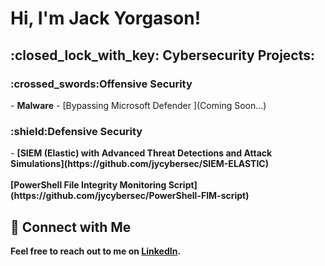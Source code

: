 <h1>Hi, I'm Jack Yorgason! <br/></h1>

<h2>:closed_lock_with_key: Cybersecurity Projects:</h2>

<h3>:crossed_swords:Offensive Security</h3>
- <b>Malware</b>
  - [Bypassing Microsoft Defender ](Coming Soon...)

<h3>:shield:Defensive Security</h3>
- <b>[SIEM (Elastic) with Advanced Threat Detections and Attack Simulations](https://github.com/jycybersec/SIEM-ELASTIC)</br> </br>
<b>[PowerShell File Integrity Monitoring Script](https://github.com/jycybersec/PowerShell-FIM-script)</b>

## :electric_plug: Connect with Me
Feel free to reach out to me on [LinkedIn](https://www.linkedin.com/in/jack-yorgason-21940a24a/%29).

